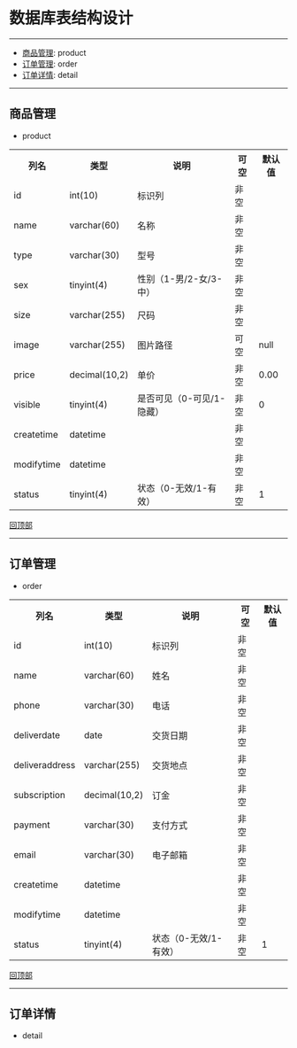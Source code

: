 # 数据库表结构设计


---
* [商品管理](#商品管理): product
* [订单管理](#订单管理): order
* [订单详情](#订单详情): detail


---
## 商品管理

* product

<table>
    <tr><th>列名</th><th>类型</th><th>说明</th><th>可空</th><th>默认值</th></tr>
    <tr><td>id</td><td>int(10)</td><td>标识列</td><td>非空</td><td></td></tr>
    <tr><td>name</td><td>varchar(60)</td><td>名称</td><td>非空</td><td></td></tr>
    <tr><td>type</td><td>varchar(30)</td><td>型号</td><td>非空</td><td></td></tr>
    <tr><td>sex</td><td>tinyint(4)</td><td>性别（1-男/2-女/3-中）</td><td>非空</td><td></td></tr>
    <tr><td>size</td><td>varchar(255)</td><td>尺码</td><td>非空</td><td></td></tr>
    <tr><td>image</td><td>varchar(255)</td><td>图片路径</td><td>可空</td><td>null</td></tr>
    <tr><td>price</td><td>decimal(10,2)</td><td>单价</td><td>非空</td><td>0.00</td></tr>
    <tr><td>visible</td><td>tinyint(4)</td><td>是否可见（0-可见/1-隐藏）</td><td>非空</td><td>0</td></tr>
    <tr><td>createtime</td><td>datetime</td><td></td><td>非空</td><td></td></tr>
    <tr><td>modifytime</td><td>datetime</td><td></td><td>非空</td><td></td></tr>
    <tr><td>status</td><td>tinyint(4)</td><td>状态（0-无效/1-有效）</td><td>非空</td><td>1</td></tr>
</table>

[回顶部](#数据库表结构设计)

---
## 订单管理

* order

<table>
    <tr><th>列名</th><th>类型</th><th>说明</th><th>可空</th><th>默认值</th></tr>
    <tr><td>id</td><td>int(10)</td><td>标识列</td><td>非空</td><td></td></tr>
    <tr><td>name</td><td>varchar(60)</td><td>姓名</td><td>非空</td><td></td></tr>
    <tr><td>phone</td><td>varchar(30)</td><td>电话</td><td>非空</td><td></td></tr>
    <tr><td>deliverdate</td><td>date</td><td>交货日期</td><td>非空</td><td></td></tr>
    <tr><td>deliveraddress</td><td>varchar(255)</td><td>交货地点</td><td>非空</td><td></td></tr>
    <tr><td>subscription</td><td>decimal(10,2)</td><td>订金</td><td>非空</td><td></td></tr>
    <tr><td>payment</td><td>varchar(30)</td><td>支付方式</td><td>非空</td><td></td></tr>
    <tr><td>email</td><td>varchar(30)</td><td>电子邮箱</td><td>非空</td><td></td></tr>
    <tr><td>createtime</td><td>datetime</td><td></td><td>非空</td><td></td></tr>
    <tr><td>modifytime</td><td>datetime</td><td></td><td>非空</td><td></td></tr>
    <tr><td>status</td><td>tinyint(4)</td><td>状态（0-无效/1-有效）</td><td>非空</td><td>1</td></tr>
</table>

[回顶部](#数据库表结构设计)

---
## 订单详情

* detail
